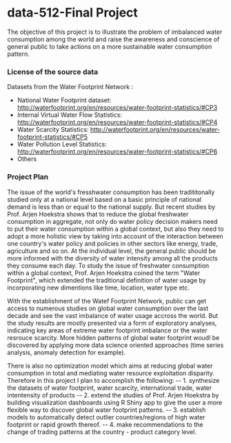# data-512-Final Project

The objective of this project is to illustrate the problem of imbalanced water consumption among the world and raise the awareness and conscience of general public to take actions on a more sustainable water consumption pattern.

### License of the source data

Datasets from the Water Footprint Network :

* National Water Footprint dataset: http://waterfootprint.org/en/resources/water-footprint-statistics/#CP3
* Internal Virtual Water Flow Statistics: http://waterfootprint.org/en/resources/water-footprint-statistics/#CP4
* Water Scarcity Statistics: http://waterfootprint.org/en/resources/water-footprint-statistics/#CP5
* Water Pollution Level Statistics: http://waterfootprint.org/en/resources/water-footprint-statistics/#CP6
* Others


### Project Plan

The issue of the world\'s fresshwater consumption has been tradititonally studied only at a national level based on a basic principle of national demand is less than or equal to the national supply. But recent studies by Prof. Arjen Hoekstra shows that to reduce the global freshwater consumption in aggregate, not only do water policy decision makers need to put their water consumption within a global context, but also they need to adopt a more holistic view by taking into account of the interaction between one country\'s water policy and policies in other sectors like energy, trade, agriculture and so on. At the individual level, the general public should be more informed with the diversity of water intensity among all the products they consume each day. To study the issue of freshwater consumption within a global context, Prof. Arjen Hoekstra coined the term \"Water Footprint\", which extended the traditional definition of water usage by incorporating new dimentions like time, location, water type etc. 

With the establishment of the Watef Footprint Network, public can get access to numerous studies on global water consumption over the last decade and see the vast imbalance of water usage accross the world. But the study results are mostly presented via a form of exploratory analyses, indicating key areas of extreme water footprint imbalance or the water resrouce scarcity. More hidden patterns of global water footprint woudl be discovered by applying more data science oriented approaches (time series analysis, anomaly detection for example).

There is also no optimization model which aims at reducing global water consumption in total and mediating water resource exploitation disparity. Therefore in this project I plan to accomplish the following:
  -- 1. synthesize the datasets of water footprint, water scarcity, international trade, water intentensity of products 
  -- 2. extend the studies of Prof. Arjen Hoekstra by building visualization dashboards using R Shiny app to give the user a more flexible way to discover global water footprint patterns.
  -- 3. establish models to automatically detect outlier countries/regions of high water footprint or rapid growth thereof.
  -- 4. make recommendations to the change of trading patterns at the country - product category level.
